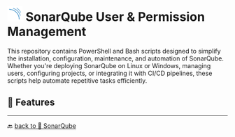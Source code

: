 # <img src="../../Assets/pics/SonarQube.svg" width="35"> SonarQube User & Permission Management

This repository contains PowerShell and Bash scripts designed to simplify the installation, configuration, maintenance, and automation of SonarQube. Whether you're deploying SonarQube on Linux or Windows, managing users, configuring projects, or integrating it with CI/CD pipelines, these scripts help automate repetitive tasks efficiently.

## 🚀 Features

---

🔙 [back to 📂 SonarQube](../)

